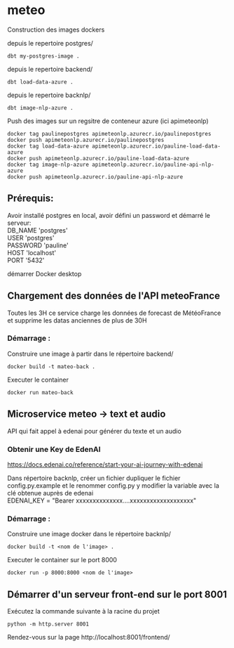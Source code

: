 # meteo

Construction des images dockers

depuis le repertoire postgres/  
```
dbt my-postgres-image .
```

depuis le repertoire backend/  
```
dbt load-data-azure .
```

depuis le repertoire backnlp/  
```
dbt image-nlp-azure .
```

Push des images sur un regsitre de conteneur azure (ici apimeteonlp)
```
docker tag paulinepostgres apimeteonlp.azurecr.io/paulinepostgres
docker push apimeteonlp.azurecr.io/paulinepostgres
docker tag load-data-azure apimeteonlp.azurecr.io/pauline-load-data-azure
docker push apimeteonlp.azurecr.io/pauline-load-data-azure
docker tag image-nlp-azure apimeteonlp.azurecr.io/pauline-api-nlp-azure
docker push apimeteonlp.azurecr.io/pauline-api-nlp-azure
```

## Prérequis:
Avoir installé postgres en local, avoir défini un password et démarré le serveur:  
DB_NAME 'postgres'  
USER 'postgres'  
PASSWORD 'pauline'  
HOST 'localhost'  
PORT '5432'  

démarrer Docker desktop  

## Chargement des données de l'API meteoFrance

Toutes les 3H ce service charge les données de forecast de MétéoFrance et supprime les datas anciennes de plus de 30H  

### Démarrage :

Construire une image à partir dans le répertoire backend/  
```
docker build -t mateo-back .
```
Executer le container  
```
docker run mateo-back
```

## Microservice meteo -> text et audio

API qui fait appel à edenai pour générer du texte et un audio

### Obtenir une Key de EdenAI

https://docs.edenai.co/reference/start-your-ai-journey-with-edenai  

Dans répertoire backnlp, créer un fichier dupliquer le fichier config.py.example et le renommer config.py y modifier la variable avec la clé obtenue auprès de edenai  
EDENAI_KEY = "Bearer xxxxxxxxxxxxxx....xxxxxxxxxxxxxxxxxxx"

### Démarrage :

Construire une image docker dans le répertoire backnlp/
```
docker build -t <nom de l'image> .
```
Executer le container sur le port 8000
```
docker run -p 8000:8000 <nom de l'image>
```

## Démarrer d'un serveur front-end sur le port 8001

Exécutez la commande suivante à la racine du projet
```
python -m http.server 8001
```

Rendez-vous sur la page http://localhost:8001/frontend/